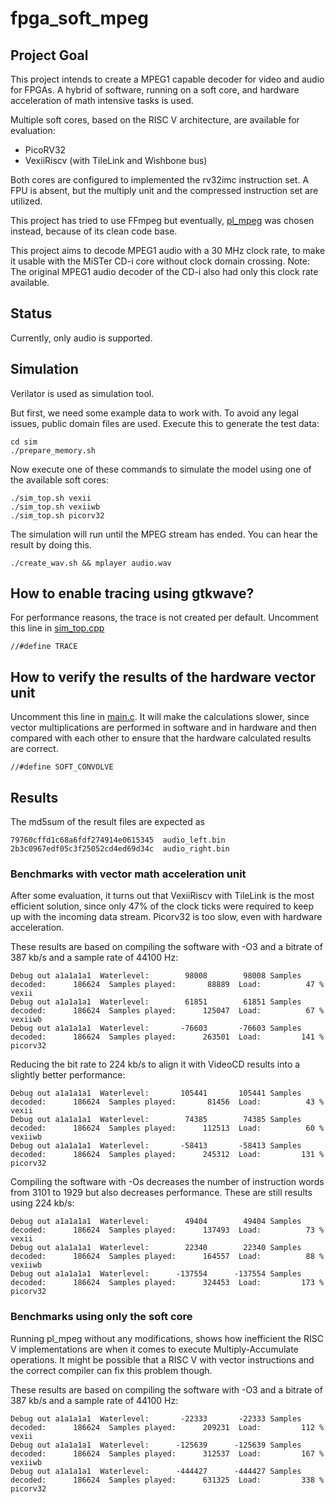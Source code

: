 # fpga_soft_mpeg

## Project Goal

This project intends to create a MPEG1 capable decoder for video and audio for FPGAs.
A hybrid of software, running on a soft core, and hardware acceleration of math intensive tasks is used.

Multiple soft cores, based on the RISC V architecture, are available for evaluation:
* PicoRV32
* VexiiRiscv (with TileLink and Wishbone bus)

Both cores are configured to implemented the rv32imc instruction set.
A FPU is absent, but the multiply unit and the compressed instruction set are utilized.

This project has tried to use FFmpeg but eventually, [pl_mpeg](https://github.com/phoboslab/pl_mpeg)
was chosen instead, because of its clean code base.

This project aims to decode MPEG1 audio with a 30 MHz clock rate, to make it
usable with the MiSTer CD-i core without clock domain crossing.
Note: The original MPEG1 audio decoder of the CD-i also had only this clock rate available.

## Status

Currently, only audio is supported.

## Simulation

Verilator is used as simulation tool.

But first, we need some example data to work with. To avoid any legal issues, public domain files are used.
Execute this to generate the test data:

    cd sim
    ./prepare_memory.sh

Now execute one of these commands to simulate the model using one of the available soft cores:

    ./sim_top.sh vexii
    ./sim_top.sh vexiiwb
    ./sim_top.sh picorv32

The simulation will run until the MPEG stream has ended. You can hear the result by doing this.

    ./create_wav.sh && mplayer audio.wav

## How to enable tracing using gtkwave?

For performance reasons, the trace is not created per default.
Uncomment this line in [sim_top.cpp](sim/sim_top.cpp)

    //#define TRACE

## How to verify the results of the hardware vector unit

Uncomment this line in [main.c](sw/main.c). It will make the calculations slower,
since vector multiplications are performed in software and in hardware and then compared with each other
to ensure that the hardware calculated results are correct.

    //#define SOFT_CONVOLVE

## Results

The md5sum of the result files are expected as

    79760cffd1c68a6fdf274914e0615345  audio_left.bin
    2b3c0967edf05c3f25052cd4ed69d34c  audio_right.bin

### Benchmarks with vector math acceleration unit

After some evaluation, it turns out that VexiiRiscv with TileLink is the most efficient solution, since only 47% of the clock ticks were
required to keep up with the incoming data stream.
Picorv32 is too slow, even with hardware acceleration.

These results are based on compiling the software with -O3 and a bitrate of 387 kb/s and a sample rate of 44100 Hz:

    Debug out a1a1a1a1  Waterlevel:        98008        98008 Samples decoded:      186624  Samples played:       88889  Load:          47 %   vexii
    Debug out a1a1a1a1  Waterlevel:        61851        61851 Samples decoded:      186624  Samples played:      125047  Load:          67 %   vexiiwb
    Debug out a1a1a1a1  Waterlevel:       -76603       -76603 Samples decoded:      186624  Samples played:      263501  Load:         141 %   picorv32

Reducing the bit rate to 224 kb/s to align it with VideoCD results into a slightly better performance:

    Debug out a1a1a1a1  Waterlevel:       105441       105441 Samples decoded:      186624  Samples played:       81456  Load:          43 %   vexii
    Debug out a1a1a1a1  Waterlevel:        74385        74385 Samples decoded:      186624  Samples played:      112513  Load:          60 %   vexiiwb
    Debug out a1a1a1a1  Waterlevel:       -58413       -58413 Samples decoded:      186624  Samples played:      245312  Load:         131 %   picorv32

Compiling the software with -Os decreases the number of instruction words from 3101 to 1929 but also decreases performance.
These are still results using 224 kb/s:

    Debug out a1a1a1a1  Waterlevel:        49404        49404 Samples decoded:      186624  Samples played:      137493  Load:          73 %   vexii
    Debug out a1a1a1a1  Waterlevel:        22340        22340 Samples decoded:      186624  Samples played:      164557  Load:          88 %   vexiiwb
    Debug out a1a1a1a1  Waterlevel:      -137554      -137554 Samples decoded:      186624  Samples played:      324453  Load:         173 %   picorv32

### Benchmarks using only the soft core

Running pl_mpeg without any modifications, shows how inefficient the RISC V implementations are when it comes to execute Multiply-Accumulate operations.
It might be possible that a RISC V with vector instructions and the correct compiler can fix this problem though.

These results are based on compiling the software with -O3 and a bitrate of 387 kb/s and a sample rate of 44100 Hz:

    Debug out a1a1a1a1  Waterlevel:       -22333       -22333 Samples decoded:      186624  Samples played:      209231  Load:         112 %   vexii
    Debug out a1a1a1a1  Waterlevel:      -125639      -125639 Samples decoded:      186624  Samples played:      312537  Load:         167 %   vexiiwb
    Debug out a1a1a1a1  Waterlevel:      -444427      -444427 Samples decoded:      186624  Samples played:      631325  Load:         338 %   picorv32



